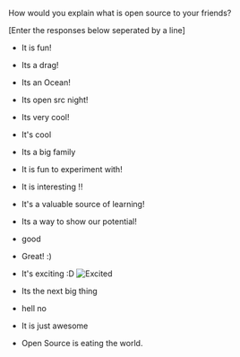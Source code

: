 How would you explain what is open source to your friends?

[Enter the responses below seperated by a line]

- It is fun!

- Its a drag!

- Its an Ocean!

- Its open src night!

- Its very cool!

- It's cool

- Its a big family

- It is fun to experiment with!

- It is interesting !!

- It's a valuable source of learning!

- Its a way to show our potential!

- good

- Great! :)

- It's exciting :D
![Excited](https://encrypted-tbn0.gstatic.com/images?q=tbn:ANd9GcQ8OJW5kHYZuZu6hodtXS2VttL_F1_EunwpQ5BTF2h_57KC1-gh)

- Its the next big thing
- hell no

- It is just awesome

- Open Source is eating the world.
